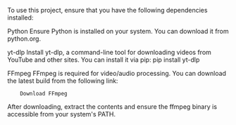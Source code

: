 To use this project, ensure that you have the following dependencies installed:

Python
Ensure Python is installed on your system. You can download it from python.org.

yt-dlp
	Install yt-dlp, a command-line tool for downloading videos from YouTube and other sites.
	You can install it via pip:
		pip install yt-dlp


FFmpeg
	FFmpeg is required for video/audio processing. You can download the latest build from the following link:
 
		Download FFmpeg

  
After downloading, extract the contents and ensure the ffmpeg binary is accessible from your system's PATH.
